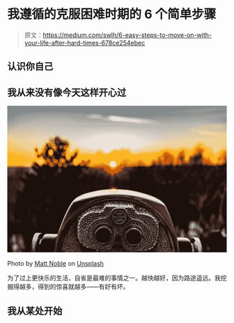 # 我遵循的克服困难时期的 6 个简单步骤

> 原文：<https://medium.com/swlh/6-easy-steps-to-move-on-with-your-life-after-hard-times-678ce254ebec>

## 认识你自己

## 我从来没有像今天这样开心过

![](img/8c7b36110ec70a68b035dcb02d33003e.png)

Photo by [Matt Noble](https://unsplash.com/@mcnoble?utm_source=medium&utm_medium=referral) on [Unsplash](https://unsplash.com?utm_source=medium&utm_medium=referral)

为了过上更快乐的生活，自省是最难的事情之一。越快越好，因为路途遥远。我挖掘得越多，得到的惊喜就越多——有好有坏。

## 我从某处开始